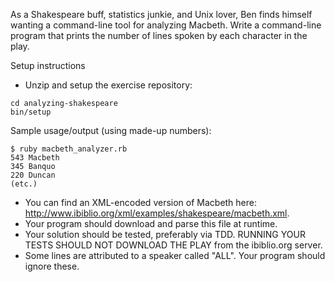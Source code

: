 As a Shakespeare buff, statistics junkie, and Unix lover, Ben finds himself wanting a command-line tool for analyzing Macbeth.
Write a command-line program that prints the number of lines spoken by each character in the play.

Setup instructions
* Unzip and setup the exercise repository:

```shell
cd analyzing-shakespeare
bin/setup
```

Sample usage/output (using made-up numbers):

```shell
$ ruby macbeth_analyzer.rb
543 Macbeth  
345 Banquo  
220 Duncan  
(etc.)
```

* You can find an XML-encoded version of Macbeth here: http://www.ibiblio.org/xml/examples/shakespeare/macbeth.xml.
* Your program should download and parse this file at runtime.
* Your solution should be tested, preferably via TDD. RUNNING YOUR TESTS SHOULD NOT DOWNLOAD THE PLAY from the ibiblio.org server.
* Some lines are attributed to a speaker called "ALL". Your program should ignore these.

